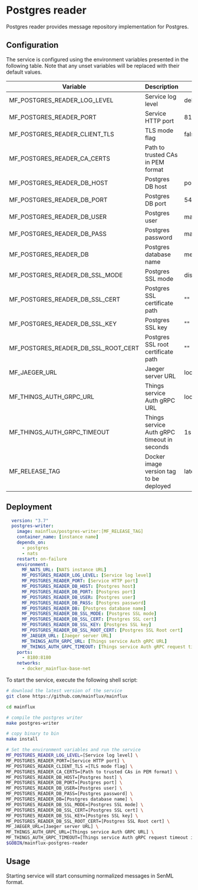 # Postgres reader

Postgres reader provides message repository implementation for Postgres.

## Configuration

The service is configured using the environment variables presented in the
following table. Note that any unset variables will be replaced with their
default values.

| Variable                            | Description                                 | Default        |
|-------------------------------------|---------------------------------------------|----------------|
| MF_POSTGRES_READER_LOG_LEVEL        | Service log level                           | debug          |
| MF_POSTGRES_READER_PORT             | Service HTTP port                           | 8180           |
| MF_POSTGRES_READER_CLIENT_TLS       | TLS mode flag                               | false          |
| MF_POSTGRES_READER_CA_CERTS         | Path to trusted CAs in PEM format           |                |
| MF_POSTGRES_READER_DB_HOST          | Postgres DB host                            | postgres       |
| MF_POSTGRES_READER_DB_PORT          | Postgres DB port                            | 5432           |
| MF_POSTGRES_READER_DB_USER          | Postgres user                               | mainflux       |
| MF_POSTGRES_READER_DB_PASS          | Postgres password                           | mainflux       |
| MF_POSTGRES_READER_DB               | Postgres database name                      | messages       |
| MF_POSTGRES_READER_DB_SSL_MODE      | Postgres SSL mode                           | disabled       |
| MF_POSTGRES_READER_DB_SSL_CERT      | Postgres SSL certificate path               | ""             |
| MF_POSTGRES_READER_DB_SSL_KEY       | Postgres SSL key                            | ""             |
| MF_POSTGRES_READER_DB_SSL_ROOT_CERT | Postgres SSL root certificate path          | ""             |
| MF_JAEGER_URL                       | Jaeger server URL                           | localhost:6831 |
| MF_THINGS_AUTH_GRPC_URL             | Things service Auth gRPC URL                | localhost:8181 |
| MF_THINGS_AUTH_GRPC_TIMEOUT         | Things service Auth gRPC timeout in seconds | 1s             |
| MF_RELEASE_TAG                      | Docker image version tag to be deployed     | latest         |

## Deployment

```yaml
  version: "3.7"
  postgres-writer:
    image: mainflux/postgres-writer:[MF_RELEASE_TAG]
    container_name: [instance name]
    depends_on:
      - postgres
      - nats
    restart: on-failure
    environment:
      MF_NATS_URL: [NATS instance URL]
      MF_POSTGRES_READER_LOG_LEVEL: [Service log level]
      MF_POSTGRES_READER_PORT: [Service HTTP port]
      MF_POSTGRES_READER_DB_HOST: [Postgres host]
      MF_POSTGRES_READER_DB_PORT: [Postgres port]
      MF_POSTGRES_READER_DB_USER: [Postgres user]
      MF_POSTGRES_READER_DB_PASS: [Postgres password]
      MF_POSTGRES_READER_DB: [Postgres database name]
      MF_POSTGRES_READER_DB_SSL_MODE: [Postgres SSL mode]
      MF_POSTGRES_READER_DB_SSL_CERT: [Postgres SSL cert]
      MF_POSTGRES_READER_DB_SSL_KEY: [Postgres SSL key]
      MF_POSTGRES_READER_DB_SSL_ROOT_CERT: [Postgres SSL Root cert]
      MF_JAEGER_URL: [Jaeger server URL]
      MF_THINGS_AUTH_GRPC_URL: [Things service Auth gRPC URL]
      MF_THINGS_AUTH_GRPC_TIMEOUT: [Things service Auth gRPC request timeout in seconds]
    ports:
      - 8180:8180
    networks:
      - docker_mainflux-base-net
```

To start the service, execute the following shell script:

```bash
# download the latest version of the service
git clone https://github.com/mainflux/mainflux

cd mainflux

# compile the postgres writer
make postgres-writer

# copy binary to bin
make install

# Set the environment variables and run the service
MF_POSTGRES_READER_LOG_LEVEL=[Service log level] \
MF_POSTGRES_READER_PORT=[Service HTTP port] \
MF_POSTGRES_READER_CLIENT_TLS =[TLS mode flag] \
MF_POSTGRES_READER_CA_CERTS=[Path to trusted CAs in PEM format] \
MF_POSTGRES_READER_DB_HOST=[Postgres host] \
MF_POSTGRES_READER_DB_PORT=[Postgres port] \
MF_POSTGRES_READER_DB_USER=[Postgres user] \
MF_POSTGRES_READER_DB_PASS=[Postgres password] \
MF_POSTGRES_READER_DB=[Postgres database name] \
MF_POSTGRES_READER_DB_SSL_MODE=[Postgres SSL mode] \
MF_POSTGRES_READER_DB_SSL_CERT=[Postgres SSL cert] \
MF_POSTGRES_READER_DB_SSL_KEY=[Postgres SSL key] \
MF_POSTGRES_READER_DB_SSL_ROOT_CERT=[Postgres SSL Root cert] \
MF_JAEGER_URL=[Jaeger server URL] \
MF_THINGS_AUTH_GRPC_URL=[Things service Auth GRPC URL] \
MF_THINGS_AUTH_GRPC_TIMEOUT=[Things service Auth gRPC request timeout in seconds] \
$GOBIN/mainflux-postgres-reader
```

## Usage

Starting service will start consuming normalized messages in SenML format.
